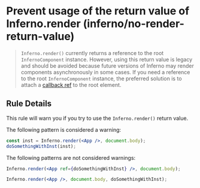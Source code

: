 # Prevent usage of the return value of Inferno.render (inferno/no-render-return-value)

> `Inferno.render()` currently returns a reference to the root `InfernoComponent` instance. However, using this return value is legacy and should be avoided because future versions of Inferno may render components asynchronously in some cases. If you need a reference to the root `InfernoComponent` instance, the preferred solution is to attach a [callback ref](http://facebook.github.io/inferno/docs/more-about-refs.html#the-ref-callback-attribute) to the root element.


## Rule Details

This rule will warn you if you try to use the `Inferno.render()` return value.

The following pattern is considered a warning:

```jsx
const inst = Inferno.render(<App />, document.body);
doSomethingWithInst(inst);
```

The following patterns are not considered warnings:

```jsx
Inferno.render(<App ref={doSomethingWithInst} />, document.body);

Inferno.render(<App />, document.body, doSomethingWithInst);
```

